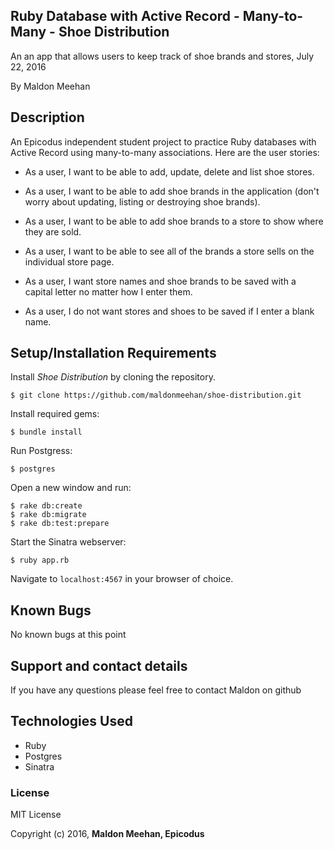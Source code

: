 ## Ruby Database with Active Record - Many-to-Many - Shoe Distribution

An an app that allows users to keep track of shoe brands and stores, July 22, 2016

By Maldon Meehan

## Description

An Epicodus independent student project to practice Ruby databases with Active Record using many-to-many associations. Here are the user stories:

* As a user, I want to be able to add, update, delete and list shoe stores.

* As a user, I want to be able to add shoe brands in the application (don't worry about updating, listing or destroying shoe brands).

* As a user, I want to be able to add shoe brands to a store to show where they are sold.

* As a user, I want to be able to see all of the brands a store sells on the individual store page.

* As a user, I want store names and shoe brands to be saved with a capital letter no matter how I enter them.

* As a user, I do not want stores and shoes to be saved if I enter a blank name.

## Setup/Installation Requirements

Install *Shoe Distribution* by cloning the repository.  
```
$ git clone https://github.com/maldonmeehan/shoe-distribution.git
```

Install required gems:
```
$ bundle install
```

Run Postgress:
```
$ postgres
```

Open a new window and run:
```
$ rake db:create
$ rake db:migrate
$ rake db:test:prepare
```

Start the Sinatra webserver:
```
$ ruby app.rb
```

Navigate to `localhost:4567` in your browser of choice.

## Known Bugs

No known bugs at this point

## Support and contact details

If you have any questions please feel free to contact Maldon on github

## Technologies Used

* Ruby
* Postgres
* Sinatra

### License

MIT License

Copyright (c) 2016, **Maldon Meehan, Epicodus**
